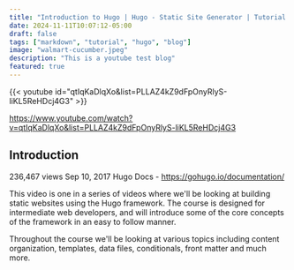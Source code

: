 ```yaml
---
title: "Introduction to Hugo | Hugo - Static Site Generator | Tutorial 1"
date: 2024-11-11T10:07:12-05:00
draft: false
tags: ["markdown", "tutorial", "hugo", "blog"]
image: "walmart-cucumber.jpeg"
description: "This is a youtube test blog"
featured: true
---
```


{{< youtube id="qtIqKaDlqXo&list=PLLAZ4kZ9dFpOnyRlyS-liKL5ReHDcj4G3" >}}

https://www.youtube.com/watch?v=qtIqKaDlqXo&list=PLLAZ4kZ9dFpOnyRlyS-liKL5ReHDcj4G3

## Introduction


236,467 views  Sep 10, 2017
Hugo Docs - https://gohugo.io/documentation/

This video is one in a series of videos where we'll be looking at building static websites using the Hugo framework. The course is designed for intermediate web developers, and will introduce some of the core concepts of the framework in an easy to follow manner.

Throughout the course we'll be looking at various topics including content organization, templates, data files, conditionals, front matter and much more.
